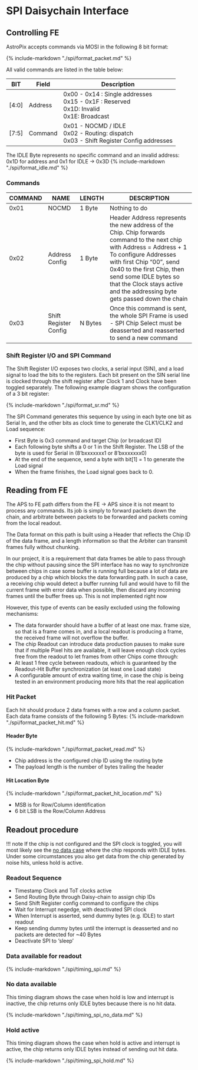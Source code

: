 # SPI Daisychain Interface

## Controlling FE

AstroPix accepts commands via MOSI in the following 8 bit format:

{% include-markdown "./spi/format_packet.md" %}

All valid commands are listed in the table below:

| BIT   | Field   | Description                                                                                   |
|-------|---------|-----------------------------------------------------------------------------------------------|
| [4:0] | Address | 0x00 -  0x14 : Single addresses<br>0x15 - 0x1F : Reserved<br>0x1D: Invalid<br>0x1E: Broadcast |
| [7:5] | Command | 0x01 - NOCMD / IDLE<br>0x02 - Routing: dispatch<br>0x03 - Shift Register Config addresses     |

The IDLE Byte represents no specific command and an invalid address: 0x1D for address and 0x1 for IDLE -> 0x3D
{% include-markdown "./spi/format_idle.md" %}

### Commands

| COMMAND | NAME  | LENGTH | DESCRIPTION   |
|---------|-------|--------|---------------|
| 0x01    | NOCMD | 1 Byte | Nothing to do |
|0x02|	Address Config|	1 Byte	|Header Address represents the new address of the Chip. Chip forwards command to the next chip with Address = Address + 1<br>To configure Addresses with first Chip “00”, send 0x40 to the first Chip, then send some IDLE bytes so that the Clock stays active and the addressing byte gets passed down the chain|
|0x03 |	Shift Register Config	|N Bytes	|Once this command is sent, the whole SPI Frame is used - SPI Chip Select must be deasserted and reasserted to send a new command|


### Shift Register I/O and SPI Command

The Shift Register I/O exposes two clocks, a serial input (SIN), and a load signal to load the bits to the registers.
Each bit present on the SIN serial line is clocked through the shift register after Clock 1 and Clock have been toggled separately. The following example diagram shows the configuration of a 3 bit register:

{% include-markdown "./spi/format_sr.md" %}

The SPI Command generates this sequence by using in each byte one bit as Serial In, and the other bits as clock time to generate the CLK1/CLK2 and Load sequence:

-	First Byte is 0x3 command and target Chip (or broadcast ID)
-	Each following byte shifts a 0 or 1 in the Shift Register. The LSB of the byte is used for Serial in (8’bxxxxxxx1 or 8’bxxxxxxx0)
-	At the end of the sequence, send a byte with bit[1] = 1 to generate the Load signal
-	When the frame finishes, the Load signal goes back to 0.


## Reading from FE
The APS to FE path differs from the FE → APS since it is not meant to process any commands. Its job is simply to forward packets down the chain, and arbitrate between packets to be forwarded and packets coming from the local readout.

The Data format on this path is built using a Header that reflects the Chip ID of the data frame, and a length information so that the Arbiter can transmit frames fully without chunking.

In our project, it is a requirement that data frames be able to pass through the chip without pausing since the SPI interface has no way to synchronize between chips in case some buffer is running full because a lot of data are produced by a chip which blocks the data forwarding path. In such a case, a receiving chip would detect a buffer running full and would have to fill the current frame with error data when possible, then discard any incoming frames until the buffer frees up. This is not implemented right now

However, this type of events can be easily excluded using the following mechanisms:

-	The data forwarder should have a buffer of at least one max. frame size, so that is a frame comes in, and a local readout is producing a frame, the received frame will not overflow the buffer.
-	The chip Readout can introduce data production pauses to make sure that if multiple Pixel hits are available, it will leave enough clock cycles free from the readout to let frames from other Chips come through:
-	At least 1 free cycle between readouts, which is guaranteed by the Readout-Hit Buffer synchronization (at least one Load state)
-	A configurable amount of extra waiting time, in case the chip is being tested in an environment producing more hits that the real application



### Hit Packet
Each hit should produce 2 data frames with a row and a column packet. Each data frame consists of the following 5 Bytes:
{% include-markdown "./spi/format_packet_hit.md" %}

#### Header Byte
{% include-markdown "./spi/format_packet_read.md" %}

- Chip address is the configured chip ID using the routing byte
- The payload length is the number of bytes trailing the header

#### Hit Location Byte

{% include-markdown "./spi/format_packet_hit_location.md" %}

- MSB is for Row/Column identification
- 6 bit LSB is the Row/Column Address

## Readout procedure

!!! note
    If the chip is not configured and the SPI clock is toggled, you will most likely see the [no data case](spi.md#no-data-available) where the chip responds with IDLE bytes. Under some circumstances you also get data from the chip generated by noise hits, unless hold is active.

### Readout Sequence

- Timestamp Clock and ToT clocks active
- Send Routing Byte through Daisy-chain to assign chip IDs
- Send Shift Register config command to configure the chips
- Wait for Interrupt negedge, with deactivated SPI clock
- When Interrupt is asserted, send dummy bytes (e.g. IDLE) to start readout
- Keep sending dummy bytes until the interrupt is deasserted and no packets are detected for ~40 Bytes
- Deactivate SPI to ‘sleep’

### Data available for readout

{% include-markdown "./spi/timing_spi.md" %}

### No data available

This timing diagram shows the case when hold is low and interrupt is inactive, the chip returns only IDLE bytes because there is no hit data.

{% include-markdown "./spi/timing_spi_no_data.md" %}

### Hold active

This timing diagram shows the case when hold is active and interrupt is active, the chip returns only IDLE bytes instead of sending out hit data.

{% include-markdown "./spi/timing_spi_hold.md" %}

